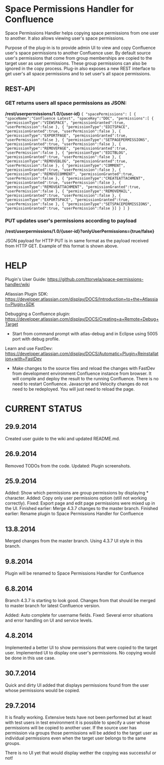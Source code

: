 Space Permissions Handler for Confluence
========================================

Space Permissions Handler helps copying space permissions from one user to another. It also allows viewing user's space permissions.

Purpose of the plug-in is to provide admin UI to view and copy Confluence user's space permissions to another Confluence user. By default source user's permissions that come from group memberships are copied to the target user as user permissions. These group permissions can also be ignored in the copy process. Plug-in also exposes a new REST interface to get user's all space permissions and to set user's all space permissions.

REST-API
--------

### GET returns users all space permissions as JSON:
**/rest/userpermissions/1.0/{user-id}**
`{
	"spacePermissions": [
	{
		"spaceName":"Confluence Latest",
		"spaceKey":"DOC",
		"permissions":[
		{
			"permissionType":"VIEWSPACE",
			"permissionGranted":true,
			"userPermission":false
		},
		{
			"permissionType":"EDITSPACE",
			"permissionGranted":true,
			"userPermission":false
		},
		{
			"permissionType":"EXPORTPAGE",
			"permissionGranted":true,
			"userPermission":false
		},
		{
			"permissionType":"SETPAGEPERMISSIONS",
			"permissionGranted":true,
			"userPermission":false
		},
		{
			"permissionType":"REMOVEPAGE",
			"permissionGranted":true,
			"userPermission":false
		},
		{
			"permissionType":"EDITBLOG",
			"permissionGranted":true,
			"userPermission":false
		},
		{
			"permissionType":"REMOVEBLOG",
			"permissionGranted":true,
			"userPermission":false
		},
		{
			"permissionType":"COMMENT",
			"permissionGranted":true,
			"userPermission":false
		},
		{
			"permissionType":"REMOVECOMMENT",
			"permissionGranted":true,
			"userPermission":false
		},
		{
			"permissionType":"CREATEATTACHMENT",
			"permissionGranted":true,
			"userPermission":false
		},
		{
			"permissionType":"REMOVEATTACHMENT",
			"permissionGranted":true,
			"userPermission":false
		},
		{
			"permissionType":"REMOVEMAIL",
			"permissionGranted":true,
			"userPermission":false
		},
		{
			"permissionType":"EXPORTSPACE",
			"permissionGranted":true,
			"userPermission":false
		},
		{
			"permissionType":"SETSPACEPERMISSIONS",
			"permissionGranted":true,
			"userPermission":false
		}]
	}
	]
}`

### PUT updates user's permissions according to payload
**/rest/userpermissions/1.0/{user-id}?onlyUserPermissions={true/false}**

JSON payload for HTTP PUT is in same format as the payload received from HTTP GET. Example of this format is shown above.

HELP
====

Plugin's User Guide:
https://github.com/ttorvela/space-permissions-handler/wiki

Atlassian Plugin SDK:
https://developer.atlassian.com/display/DOCS/Introduction+to+the+Atlassian+Plugin+SDK

Debugging a Confluence plugin:
https://developer.atlassian.com/display/DOCS/Creating+a+Remote+Debug+Target

- Start from command prompt with atlas-debug and in Eclipse using 5005 port with debug profile.

Learn and use FastDev:
https://developer.atlassian.com/display/DOCS/Automatic+Plugin+Reinstallation+with+FastDev

- Make changes to the source files and reload the changes with FastDev from development environment Confluence instance from browser. It will compile and deploy the result to the running Confluence. There is no need to restart Confluence. Javascript and Velocity changes do not need to be redeployed. You will just need to reload the page.

CURRENT STATUS
==============

29.9.2014
---------

Created user guide to the wiki and updated README.md.

26.9.2014
---------

Removed TODOs from the code.
Updated: Plugin screenshots.


25.9.2014
---------

Added: Show which permissions are group permissions by displaying * character.
Added: Copy only user permissions option (still not working correctly).
Fixed: Export page and edit page permissions were mixed up in the UI.
Finished earlier: Merge 4.3.7 changes to the master branch.
Finished earlier: Rename plugin to Space Permissions Handler for Confluence

13.8.2014
---------

Merged changes from the master branch. Using 4.3.7 UI style in this branch.

9.8.2014
--------

Plugin will be renamed to Space Permissions Handler for Confluence

6.8.2014
--------

Branch 4.3.7 is starting to look good. Changes from that should be merged to master branch for latest Confluence version.

Added: Auto complete for username fields.
Fixed: Several error situations and error handling on UI and service levels.

4.8.2014
--------

Implemented a better UI to show permissions that were copied to the target user.
Implemented UI to display one user's permissions. No copying would be done in this use case.

30.7.2014
---------

Quick and dirty UI added that displays permissions found from the user whose permissions would be copied.

29.7.2014
---------

It is finally working. Extensive tests have not been performed but at least with test users in test environment it is possible to specify a user whose permissions will be copied to another user. If the source user has permission via groups those permissions will be added to the target user as individual permissions even when the target user belongs to the same groups.

There is no UI yet that would display wether the copying was successful or not!
